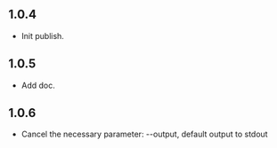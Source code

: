 ## 1.0.4
* Init publish.

## 1.0.5
* Add doc.

## 1.0.6
* Cancel the necessary parameter: --output, default output to stdout 